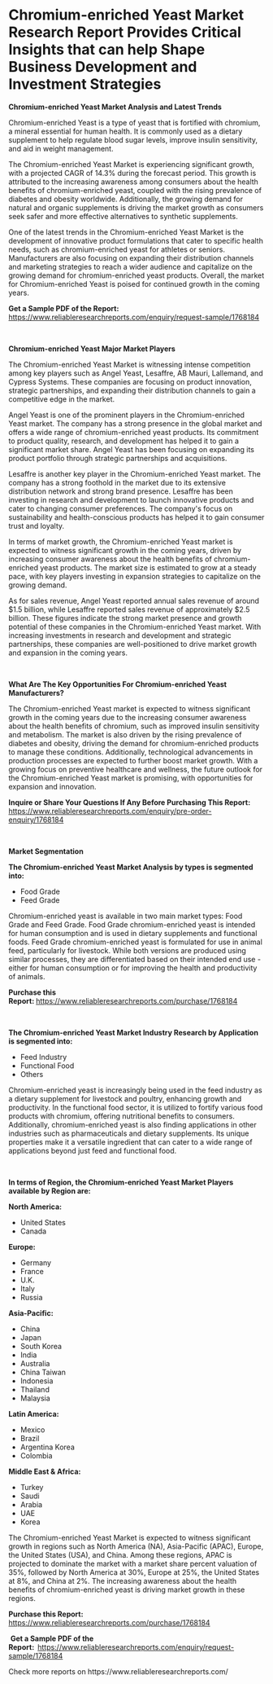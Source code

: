 <p><h1>Chromium-enriched Yeast Market Research Report Provides Critical Insights that can help Shape Business Development and Investment Strategies</h1></p><p><strong>Chromium-enriched Yeast Market Analysis and Latest Trends</strong></p>
<p><p>Chromium-enriched Yeast is a type of yeast that is fortified with chromium, a mineral essential for human health. It is commonly used as a dietary supplement to help regulate blood sugar levels, improve insulin sensitivity, and aid in weight management.</p><p>The Chromium-enriched Yeast Market is experiencing significant growth, with a projected CAGR of 14.3% during the forecast period. This growth is attributed to the increasing awareness among consumers about the health benefits of chromium-enriched yeast, coupled with the rising prevalence of diabetes and obesity worldwide. Additionally, the growing demand for natural and organic supplements is driving the market growth as consumers seek safer and more effective alternatives to synthetic supplements.</p><p>One of the latest trends in the Chromium-enriched Yeast Market is the development of innovative product formulations that cater to specific health needs, such as chromium-enriched yeast for athletes or seniors. Manufacturers are also focusing on expanding their distribution channels and marketing strategies to reach a wider audience and capitalize on the growing demand for chromium-enriched yeast products. Overall, the market for Chromium-enriched Yeast is poised for continued growth in the coming years.</p></p>
<p><strong>Get a Sample PDF of the Report:&nbsp;</strong> <a href="https://www.reliableresearchreports.com/enquiry/request-sample/1768184">https://www.reliableresearchreports.com/enquiry/request-sample/1768184</a></p>
<p>&nbsp;</p>
<p><strong>Chromium-enriched Yeast Major Market Players</strong></p>
<p><p>The Chromium-enriched Yeast Market is witnessing intense competition among key players such as Angel Yeast, Lesaffre, AB Mauri, Lallemand, and Cypress Systems. These companies are focusing on product innovation, strategic partnerships, and expanding their distribution channels to gain a competitive edge in the market.</p><p>Angel Yeast is one of the prominent players in the Chromium-enriched Yeast market. The company has a strong presence in the global market and offers a wide range of chromium-enriched yeast products. Its commitment to product quality, research, and development has helped it to gain a significant market share. Angel Yeast has been focusing on expanding its product portfolio through strategic partnerships and acquisitions.</p><p>Lesaffre is another key player in the Chromium-enriched Yeast market. The company has a strong foothold in the market due to its extensive distribution network and strong brand presence. Lesaffre has been investing in research and development to launch innovative products and cater to changing consumer preferences. The company's focus on sustainability and health-conscious products has helped it to gain consumer trust and loyalty.</p><p>In terms of market growth, the Chromium-enriched Yeast market is expected to witness significant growth in the coming years, driven by increasing consumer awareness about the health benefits of chromium-enriched yeast products. The market size is estimated to grow at a steady pace, with key players investing in expansion strategies to capitalize on the growing demand.</p><p>As for sales revenue, Angel Yeast reported annual sales revenue of around $1.5 billion, while Lesaffre reported sales revenue of approximately $2.5 billion. These figures indicate the strong market presence and growth potential of these companies in the Chromium-enriched Yeast market. With increasing investments in research and development and strategic partnerships, these companies are well-positioned to drive market growth and expansion in the coming years.</p></p>
<p>&nbsp;</p>
<p><strong>What Are The Key Opportunities For Chromium-enriched Yeast Manufacturers?</strong></p>
<p><p>The Chromium-enriched Yeast market is expected to witness significant growth in the coming years due to the increasing consumer awareness about the health benefits of chromium, such as improved insulin sensitivity and metabolism. The market is also driven by the rising prevalence of diabetes and obesity, driving the demand for chromium-enriched products to manage these conditions. Additionally, technological advancements in production processes are expected to further boost market growth. With a growing focus on preventive healthcare and wellness, the future outlook for the Chromium-enriched Yeast market is promising, with opportunities for expansion and innovation.</p></p>
<p><strong>Inquire or Share Your Questions If Any Before Purchasing This Report:</strong> <a href="https://www.reliableresearchreports.com/enquiry/pre-order-enquiry/1768184">https://www.reliableresearchreports.com/enquiry/pre-order-enquiry/1768184</a></p>
<p>&nbsp;</p>
<p><strong>Market Segmentation</strong></p>
<p><strong>The Chromium-enriched Yeast Market Analysis by types is segmented into:</strong></p>
<p><ul><li>Food Grade</li><li>Feed Grade</li></ul></p>
<p><p>Chromium-enriched yeast is available in two main market types: Food Grade and Feed Grade. Food Grade chromium-enriched yeast is intended for human consumption and is used in dietary supplements and functional foods. Feed Grade chromium-enriched yeast is formulated for use in animal feed, particularly for livestock. While both versions are produced using similar processes, they are differentiated based on their intended end use - either for human consumption or for improving the health and productivity of animals.</p></p>
<p><strong>Purchase this Report:&nbsp;</strong><a href="https://www.reliableresearchreports.com/purchase/1768184">https://www.reliableresearchreports.com/purchase/1768184</a></p>
<p>&nbsp;</p>
<p><strong>The Chromium-enriched Yeast Market Industry Research by Application is segmented into:</strong></p>
<p><ul><li>Feed Industry</li><li>Functional Food</li><li>Others</li></ul></p>
<p><p>Chromium-enriched yeast is increasingly being used in the feed industry as a dietary supplement for livestock and poultry, enhancing growth and productivity. In the functional food sector, it is utilized to fortify various food products with chromium, offering nutritional benefits to consumers. Additionally, chromium-enriched yeast is also finding applications in other industries such as pharmaceuticals and dietary supplements. Its unique properties make it a versatile ingredient that can cater to a wide range of applications beyond just feed and functional food.</p></p>
<p>&nbsp;</p>
<p><strong>In terms of Region, the Chromium-enriched Yeast Market Players available by Region are:</strong></p>
<p>
    <p> <strong> North America: </strong>
        <ul>
            <li>United States</li>
            <li>Canada</li>
        </ul>
        </p> 
    <p> <strong> Europe: </strong>
        <ul>
            <li>Germany</li>
            <li>France</li>
            <li>U.K.</li>
            <li>Italy</li>
            <li>Russia</li>
        </ul>
        </p> 
    <p> <strong> Asia-Pacific: </strong>
        <ul>
            <li>China</li>
            <li>Japan</li>
            <li>South Korea</li>
            <li>India</li>
            <li>Australia</li>
            <li>China Taiwan</li>
            <li>Indonesia</li>
            <li>Thailand</li>
            <li>Malaysia</li>
        </ul>
        </p> 
    <p> <strong> Latin America: </strong>
        <ul>
            <li>Mexico</li>
            <li>Brazil</li>
            <li>Argentina Korea</li>
            <li>Colombia</li>
        </ul>
        </p> 
    <p> <strong> Middle East & Africa: </strong>
        <ul>
            <li>Turkey</li>
            <li>Saudi</li>
            <li>Arabia</li>
            <li>UAE</li>
            <li>Korea</li>
        </ul>
    </p>
    </p>
<p><p>The Chromium-enriched Yeast Market is expected to witness significant growth in regions such as North America (NA), Asia-Pacific (APAC), Europe, the United States (USA), and China. Among these regions, APAC is projected to dominate the market with a market share percent valuation of 35%, followed by North America at 30%, Europe at 25%, the United States at 8%, and China at 2%. The increasing awareness about the health benefits of chromium-enriched yeast is driving market growth in these regions.</p></p>
<p><strong>Purchase this Report: </strong><a href="https://www.reliableresearchreports.com/purchase/1768184">https://www.reliableresearchreports.com/purchase/1768184</a></p>
<p>&nbsp;<strong>Get a Sample PDF of the Report:&nbsp;&nbsp;</strong><a href="https://www.reliableresearchreports.com/enquiry/request-sample/1768184">https://www.reliableresearchreports.com/enquiry/request-sample/1768184</a></p>
<p><strong></strong></p>
<p>Check more reports on https://www.reliableresearchreports.com/</p>